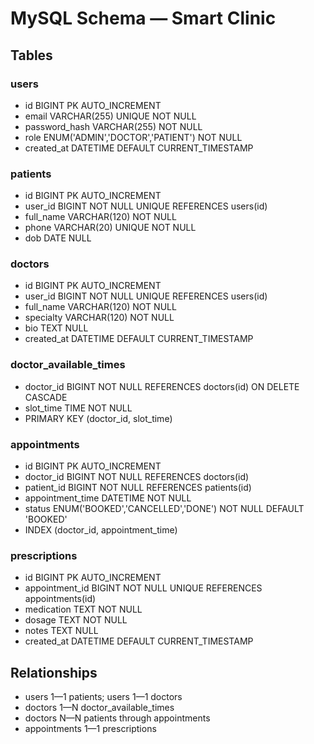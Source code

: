 # MySQL Schema — Smart Clinic

## Tables

### users
- id BIGINT PK AUTO_INCREMENT
- email VARCHAR(255) UNIQUE NOT NULL
- password_hash VARCHAR(255) NOT NULL
- role ENUM('ADMIN','DOCTOR','PATIENT') NOT NULL
- created_at DATETIME DEFAULT CURRENT_TIMESTAMP

### patients
- id BIGINT PK AUTO_INCREMENT
- user_id BIGINT NOT NULL UNIQUE REFERENCES users(id)
- full_name VARCHAR(120) NOT NULL
- phone VARCHAR(20) UNIQUE NOT NULL
- dob DATE NULL

### doctors
- id BIGINT PK AUTO_INCREMENT
- user_id BIGINT NOT NULL UNIQUE REFERENCES users(id)
- full_name VARCHAR(120) NOT NULL
- specialty VARCHAR(120) NOT NULL
- bio TEXT NULL
- created_at DATETIME DEFAULT CURRENT_TIMESTAMP

### doctor_available_times
- doctor_id BIGINT NOT NULL REFERENCES doctors(id) ON DELETE CASCADE
- slot_time TIME NOT NULL
- PRIMARY KEY (doctor_id, slot_time)

### appointments
- id BIGINT PK AUTO_INCREMENT
- doctor_id BIGINT NOT NULL REFERENCES doctors(id)
- patient_id BIGINT NOT NULL REFERENCES patients(id)
- appointment_time DATETIME NOT NULL
- status ENUM('BOOKED','CANCELLED','DONE') NOT NULL DEFAULT 'BOOKED'
- INDEX (doctor_id, appointment_time)

### prescriptions
- id BIGINT PK AUTO_INCREMENT
- appointment_id BIGINT NOT NULL UNIQUE REFERENCES appointments(id)
- medication TEXT NOT NULL
- dosage TEXT NOT NULL
- notes TEXT NULL
- created_at DATETIME DEFAULT CURRENT_TIMESTAMP

## Relationships
- users 1—1 patients; users 1—1 doctors
- doctors 1—N doctor_available_times
- doctors N—N patients through appointments
- appointments 1—1 prescriptions
